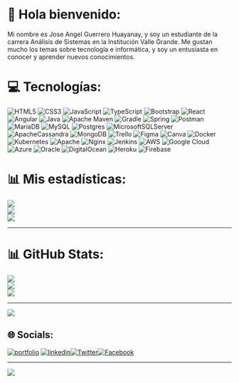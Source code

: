 # 💫 Hola bienvenido:

Mi nombre es Jose Angel Guerrero Huayanay, y soy un estudiante de la carrera Análisis de Sistemas en la Institución Valle Grande. Me gustan mucho los temas sobre tecnología e informática, y soy un entusiasta en conocer y aprender nuevos conocimientos.

# 💻 Tecnologías:

![HTML5](https://img.shields.io/badge/html5-%23E34F26.svg?style=for-the-badge&logo=html5&logoColor=white) ![CSS3](https://img.shields.io/badge/css3-%231572B6.svg?style=for-the-badge&logo=css3&logoColor=white) ![JavaScript](https://img.shields.io/badge/javascript-%23323330.svg?style=for-the-badge&logo=javascript&logoColor=%23F7DF1E) ![TypeScript](https://img.shields.io/badge/typescript-%23007ACC.svg?style=for-the-badge&logo=typescript&logoColor=white) ![Bootstrap](https://img.shields.io/badge/bootstrap-%23563D7C.svg?style=for-the-badge&logo=bootstrap&logoColor=white) ![React](https://img.shields.io/badge/react-%2320232a.svg?style=for-the-badge&logo=react&logoColor=%2361DAFB) ![Angular](https://img.shields.io/badge/angular-%23DD0031.svg?style=for-the-badge&logo=angular&logoColor=white) ![Java](https://img.shields.io/badge/java-%23ED8B00.svg?style=for-the-badge&logo=java&logoColor=white) ![Apache Maven](https://img.shields.io/badge/Apache%20Maven-C71A36?style=for-the-badge&logo=Apache%20Maven&logoColor=white) ![Gradle](https://img.shields.io/badge/Gradle-02303A.svg?style=for-the-badge&logo=Gradle&logoColor=white) ![Spring](https://img.shields.io/badge/spring-%236DB33F.svg?style=for-the-badge&logo=spring&logoColor=white) ![Postman](https://img.shields.io/badge/Postman-FF6C37?style=for-the-badge&logo=postman&logoColor=white) ![MariaDB](https://img.shields.io/badge/MariaDB-003545?style=for-the-badge&logo=mariadb&logoColor=white) ![MySQL](https://img.shields.io/badge/mysql-%2300f.svg?style=for-the-badge&logo=mysql&logoColor=white) ![Postgres](https://img.shields.io/badge/postgres-%23316192.svg?style=for-the-badge&logo=postgresql&logoColor=white) ![MicrosoftSQLServer](https://img.shields.io/badge/Microsoft%20SQL%20Sever-CC2927?style=for-the-badge&logo=microsoft%20sql%20server&logoColor=white) ![ApacheCassandra](https://img.shields.io/badge/cassandra-%231287B1.svg?style=for-the-badge&logo=apache-cassandra&logoColor=white) ![MongoDB](https://img.shields.io/badge/MongoDB-%234ea94b.svg?style=for-the-badge&logo=mongodb&logoColor=white) ![Trello](https://img.shields.io/badge/Trello-%23026AA7.svg?style=for-the-badge&logo=Trello&logoColor=white) 	![Figma](https://img.shields.io/badge/figma-%23F24E1E.svg?style=for-the-badge&logo=figma&logoColor=white) ![Canva](https://img.shields.io/badge/Canva-%2300C4CC.svg?style=for-the-badge&logo=Canva&logoColor=white) ![Docker](https://img.shields.io/badge/docker-%230db7ed.svg?style=for-the-badge&logo=docker&logoColor=white) ![Kubernetes](https://img.shields.io/badge/kubernetes-%23326ce5.svg?style=for-the-badge&logo=kubernetes&logoColor=white) ![Apache](https://img.shields.io/badge/apache-%23D42029.svg?style=for-the-badge&logo=apache&logoColor=white) ![Nginx](https://img.shields.io/badge/nginx-%23009639.svg?style=for-the-badge&logo=nginx&logoColor=white) ![Jenkins](https://img.shields.io/badge/jenkins-%232C5263.svg?style=for-the-badge&logo=jenkins&logoColor=white) ![AWS](https://img.shields.io/badge/AWS-%23FF9900.svg?style=for-the-badge&logo=amazon-aws&logoColor=white) ![Google Cloud](https://img.shields.io/badge/Google%20Cloud-%234285F4.svg?style=for-the-badge&logo=google-cloud&logoColor=white) ![Azure](https://img.shields.io/badge/azure-%230072C6.svg?style=for-the-badge&logo=azure-devops&logoColor=white) ![Oracle](https://img.shields.io/badge/Oracle-F80000?style=for-the-badge&logo=oracle&logoColor=white) ![DigitalOcean](https://img.shields.io/badge/DigitalOcean-%230167ff.svg?style=for-the-badge&logo=digitalOcean&logoColor=white) ![Heroku](https://img.shields.io/badge/heroku-%23430098.svg?style=for-the-badge&logo=heroku&logoColor=white) ![Firebase](https://img.shields.io/badge/firebase-%23039BE5.svg?style=for-the-badge&logo=firebase)

# 📊 Mis estadísticas:

![](https://github-readme-stats.vercel.app/api?username=joseangel190&theme=react&hide_border=false&include_all_commits=true&count_private=true)<br/>
![](https://github-readme-streak-stats.herokuapp.com/?user=joseangel190&theme=react&hide_border=false)<br/>
![](https://github-readme-stats.vercel.app/api/top-langs/?username=joseangel190&theme=react&hide_border=false&include_all_commits=true&count_private=true&layout=compact)

---

# 📊 GitHub Stats:
![](https://github-readme-stats.vercel.app/api?username=joseangel190&theme=dark&hide_border=false&include_all_commits=false&count_private=true)<br/>
![](https://github-readme-streak-stats.herokuapp.com/?user=joseangel190&theme=dark&hide_border=false)<br/>
![](https://github-readme-stats.vercel.app/api/top-langs/?username=joseangel190&theme=dark&hide_border=false&include_all_commits=false&count_private=true&layout=compact)

---
[![](https://visitcount.itsvg.in/api?id=joseangel190&icon=0&color=0)](https://visitcount.itsvg.in)

<!-- Proudly created with GPRM ( https://gprm.itsvg.in ) -->

## 🌐 Socials:

[![portfolio](https://img.shields.io/badge/sitio_web-000?style=for-the-badge&logo=ko-fi&logoColor=white)](https://joseangel190.github.io/)
[![linkedin](https://img.shields.io/badge/linkedin-0A66C2?style=for-the-badge&logo=linkedin&logoColor=white)](https://www.linkedin.com/in/joseguerreroh/)[![Twitter](https://img.shields.io/badge/Twitter-%231DA1F2?style=for-the-badge&logo=Twitter&logoColor=white)](https://twitter.com/JosangelGuerr17)[![Facebook](https://img.shields.io/badge/Facebook-%231877F2?style=for-the-badge&logo=Facebook&logoColor=white)](https://www.facebook.com/profile.php?id=100019130880075)

---
[![](https://visitcount.itsvg.in/api?id=joseangel190&icon=0&color=12)](https://visitcount.itsvg.in)